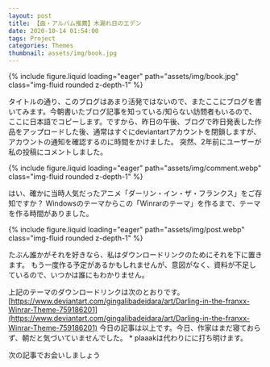 ```yaml
---
layout: post
title: 【曲・アルバム推薦】木漏れ日のエデン
date: 2020-10-14 01:54:00
tags: Project
categories: Themes
thumbnail: assets/img/book.jpg
---
```


<div class="row mt-3">
    <div class="col-sm mt-3 mt-md-0">
        {% include figure.liquid loading="eager" path="assets/img/book.jpg" class="img-fluid rounded z-depth-1" %}
    </div>
</div>

タイトルの通り、このブログはあまり活発ではないので、またここにブログを書いてみます。今朝書いたブログ記事を知っている/知らない訪問者もいるので、ここに日本語でコピーします。ですから、昨日の午後、ブログで昨日発表した作品をアップロードした後、通常はすぐにdeviantartアカウントを閉鎖しますが、アカウントの通知を確認するのに時間をかけました。 突然、2年前にユーザーが私の投稿にコメントしました。

<div class="row mt-3">
    <div class="col-sm mt-3 mt-md-0">
        {% include figure.liquid loading="eager" path="assets/img/comment.webp" class="img-fluid rounded z-depth-1" %}
    </div>
</div>

はい、確かに当時人気だったアニメ「ダーリン・イン・ザ・フランクス」をご存知ですか？ Windowsのテーマからこの「Winrarのテーマ」を作るまで、テーマを作る時間がありました。

<div class="row mt-3">
    <div class="col-sm mt-3 mt-md-0">
        {% include figure.liquid loading="eager" path="assets/img/post.webp" class="img-fluid rounded z-depth-1" %}
    </div>
</div>

たぶん誰かがそれを好きなら、私はダウンロードリンクのためにそれを下に置きます。 もう一度作る予定があるかもしれませんが、意図がなく、資料が不足しているので、いつかは誰にもわかりません。

上記のテーマのダウンロードリンクは次のとおりです。[https://www.deviantart.com/gingalibadeidara/art/Darling-in-the-franxx-Winrar-Theme-759186201](https://www.deviantart.com/gingalibadeidara/art/Darling-in-the-franxx-Winrar-Theme-759186201) 今日の記事は以上です。今日、作家はまだ寝ておらず、朝だと気づいていませんでした。 * plaaakは代わりにに打ち明けます。

次の記事でお会いしましょう
